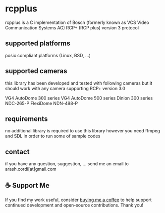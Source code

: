 # rcpplus

rcpplus is a C implementation of Bosch (formerly known as VCS Video Communication Systems AG) RCP+ (RCP plus) version 3 protocol

## supported platforms
posix compliant platforms (Linux, BSD, ...)

## supported cameras
this library has been developed and tested with following cameras but it should work with any camera supporting RCP+ version 3.0

VG4 AutoDome 300 series
VG4 AutoDome 500 series
Dinion 300 series
NDC-265-P
FlexiDome NDN-498-P

## requirements
no additional library is required to use this library however you need ffmpeg and SDL in order to run some of sample codes

## contact
if you have any question, suggestion, ... send me an email to arash.cordi[at]gmail.com

## ☕ Support Me

If you find my work useful, consider [buying me a coffee](https://www.buymeacoffee.com/hawell) to help support continued development and open-source contributions. Thank you!

